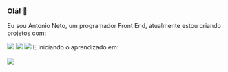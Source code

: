 ### Olá! 👋

Eu sou Antonio Neto, um programador Front End, atualmente estou criando projetos com:

<img src="https://img.shields.io/badge/HTML5-E34F26?style=for-the-badge&logo=html5&logoColor=white">
<img src="https://img.shields.io/badge/CSS3-1572B6?style=for-the-badge&logo=css3&logoColor=white">
<img src="https://img.shields.io/badge/JavaScript-F7DF1E?style=for-the-badge&logo=javascript&logoColor=black">
E iniciando o aprendizado em: 
<br>
<br>

<img src="https://img.shields.io/badge/React-20232A?style=for-the-badge&logo=react&logoColor=61DAFB">
